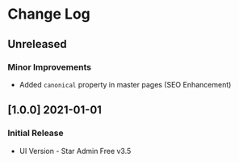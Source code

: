 # Change Log

## Unreleased
### Minor Improvements

- Added `canonical` property in master pages (SEO Enhancement) 

## [1.0.0] 2021-01-01
### Initial Release

- UI Version - Star Admin Free v3.5
